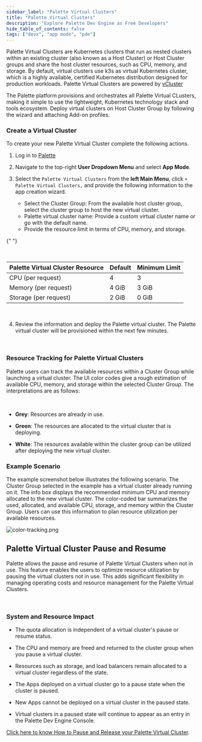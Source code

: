 ```yaml
---
sidebar_label: "Palette Virtual Clusters"
title: "Palette Virtual Clusters"
description: "Explore Palette Dev Engine as Free Developers"
hide_table_of_contents: false
tags: ["devx", "app mode", "pde"]
---
```


Palette Virtual Clusters are Kubernetes clusters that run as nested clusters within an existing cluster (also known as a
Host Cluster) or Host Cluster groups and share the host cluster resources, such as CPU, memory, and storage. By default,
virtual clusters use k3s as virtual Kubernetes cluster, which is a highly available, certified Kubernetes distribution
designed for production workloads. Palette Virtual Clusters are powered by [vCluster](https://www.vcluster.com/)

The Palette platform provisions and orchestrates all Palette Virtual CLusters, making it simple to use the lightweight,
Kubernetes technology stack and tools ecosystem. Deploy virtual clusters on Host Cluster Group by following the wizard
and attaching Add-on profiles.

### Create a Virtual Cluster

To create your new Palette Virtual Cluster complete the following actions.

1. Log in to [Palette](https://console.spectrocloud.com)

2. Navigate to the top-right **User Dropdown Menu** and select **App Mode**.

3. Select the `Palette Virtual Clusters` from the **left Main Menu**, click `+ Palette Virtual Clusters,` and provide
   the following information to the app creation wizard.
   - Select the Cluster Group: From the available host cluster group, select the cluster group to host the new virtual
     cluster.
   - Palette virtual cluster name: Provide a custom virtual cluster name or go with the default name.
   - Provide the resource limit in terms of CPU, memory, and storage.

{" "}

<br />

| Palette Virtual Cluster Resource | Default | Minimum Limit |
| -------------------------------- | ------- | ------------- |
| CPU (per request)                | 4       | 3             |
| Memory (per request)             | 4 GiB   | 3 GiB         |
| Storage (per request)            | 2 GiB   | 0 GiB         |

<br />

4. Review the information and deploy the Palette virtual cluster. The Palette virtual cluster will be provisioned within
   the next few minutes.

<br />

### Resource Tracking for Palette Virtual Clusters

Palette users can track the available resources within a Cluster Group while launching a virtual cluster. The UI color
codes give a rough estimation of available CPU, memory, and storage within the selected Cluster Group. The
interpretations are as follows:

<br />

- **Grey**: Resources are already in use.

- **Green**: The resources are allocated to the virtual cluster that is deploying.

- **White**: The resources available within the cluster group can be utilized after deploying the new virtual cluster.

### Example Scenario

The example screenshot below illustrates the following scenario. The Cluster Group selected in the example has a virtual
cluster already running on it. The info box displays the recommended minimum CPU and memory allocated to the new virtual
cluster. The color-coded bar summarizes the used, allocated, and available CPU, storage, and memory within the Cluster
Group. Users can use this information to plan resource utilization per available resources.

![color-tracking.png](/color-tracking.png)

## Palette Virtual Cluster Pause and Resume

Palette allows the pause and resume of Palette Virtual Clusters when not in use. This feature enables the users to
optimize resource utilization by pausing the virtual clusters not in use. This adds significant flexibility in managing
operating costs and resource management for the Palette Virtual Clusters.

<br />

### System and Resource Impact

- The quota allocation is independent of a virtual cluster's pause or resume status.

- The CPU and memory are freed and returned to the cluster group when you pause a virtual cluster.

- Resources such as storage, and load balancers remain allocated to a virtual cluster regardless of the state.

- The Apps deployed on a virtual cluster go to a pause state when the cluster is paused.

- New Apps cannot be deployed on a virtual cluster in the paused state.

- Virtual clusters in a paused state will continue to appear as an entry in the Palette Dev Engine Console.

[Click here to know How to Pause and Release your Palette Virtual Cluster](pause-restore-virtual-clusters.md).
